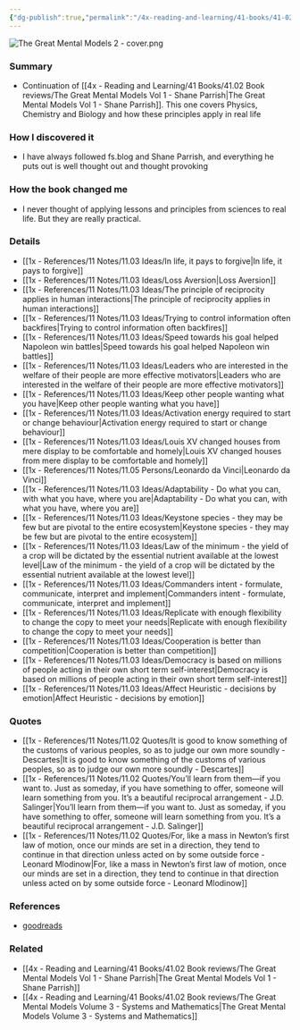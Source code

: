 ```yaml
---
{"dg-publish":true,"permalink":"/4x-reading-and-learning/41-books/41-02-book-reviews/the-great-mental-models-volume-2-physics-chemistry-and-biology/","title":"The Great Mental Models Volume 2 - Physics, Chemistry and Biology","created":"2025-05-05T07:12:45.511+03:00","updated":"2025-09-23T08:02:28.512+03:00"}
---
```


![The Great Mental Models 2 - cover.png](/img/user/4x%20-%20Reading%20and%20Learning/41%20Books/41.03%20Cover%20images/The%20Great%20Mental%20Models%202%20-%20cover.png)
### Summary
- Continuation of [[4x - Reading and Learning/41 Books/41.02 Book reviews/The Great Mental Models Vol 1 - Shane Parrish\|The Great Mental Models Vol 1 - Shane Parrish]]. This one covers Physics, Chemistry and Biology and how these principles apply in real life

### How I discovered it
- I have always followed fs.blog and Shane Parrish, and everything he puts out is well thought out and thought provoking

### How the book changed me
- I never thought of applying lessons and principles from sciences to real life. But they are really practical.

### Details
- [[1x - References/11 Notes/11.03 Ideas/In life, it pays to forgive\|In life, it pays to forgive]]
- [[1x - References/11 Notes/11.03 Ideas/Loss Aversion\|Loss Aversion]]
- [[1x - References/11 Notes/11.03 Ideas/The principle of reciprocity applies in human interactions\|The principle of reciprocity applies in human interactions]]
- [[1x - References/11 Notes/11.03 Ideas/Trying to control information often backfires\|Trying to control information often backfires]]
- [[1x - References/11 Notes/11.03 Ideas/Speed towards his goal helped Napoleon win battles\|Speed towards his goal helped Napoleon win battles]]
- [[1x - References/11 Notes/11.03 Ideas/Leaders who are interested in the welfare of their people are more effective motivators\|Leaders who are interested in the welfare of their people are more effective motivators]]
- [[1x - References/11 Notes/11.03 Ideas/Keep other people wanting what you have\|Keep other people wanting what you have]]
- [[1x - References/11 Notes/11.03 Ideas/Activation energy required to start or change behaviour\|Activation energy required to start or change behaviour]]
- [[1x - References/11 Notes/11.03 Ideas/Louis XV changed houses from mere display to be comfortable and homely\|Louis XV changed houses from mere display to be comfortable and homely]]
- [[1x - References/11 Notes/11.05 Persons/Leonardo da Vinci\|Leonardo da Vinci]]
- [[1x - References/11 Notes/11.03 Ideas/Adaptability - Do what you can, with what you have, where you are\|Adaptability - Do what you can, with what you have, where you are]]
- [[1x - References/11 Notes/11.03 Ideas/Keystone species - they may be few but are pivotal to the entire ecosystem\|Keystone species - they may be few but are pivotal to the entire ecosystem]]
- [[1x - References/11 Notes/11.03 Ideas/Law of the minimum - the yield of a crop will be dictated by the essential nutrient available at the lowest level\|Law of the minimum - the yield of a crop will be dictated by the essential nutrient available at the lowest level]]
- [[1x - References/11 Notes/11.03 Ideas/Commanders intent - formulate, communicate, interpret and implement\|Commanders intent - formulate, communicate, interpret and implement]]
- [[1x - References/11 Notes/11.03 Ideas/Replicate with enough flexibility to change the copy to meet your needs\|Replicate with enough flexibility to change the copy to meet your needs]]
- [[1x - References/11 Notes/11.03 Ideas/Cooperation is better than competition\|Cooperation is better than competition]]
- [[1x - References/11 Notes/11.03 Ideas/Democracy is based on millions of people acting in their own short term self-interest\|Democracy is based on millions of people acting in their own short term self-interest]]
- [[1x - References/11 Notes/11.03 Ideas/Affect Heuristic - decisions by emotion\|Affect Heuristic - decisions by emotion]]

### Quotes
- [[1x - References/11 Notes/11.02 Quotes/It is good to know something of the customs of various peoples, so as to judge our own more soundly - Descartes\|It is good to know something of the customs of various peoples, so as to judge our own more soundly - Descartes]]
- [[1x - References/11 Notes/11.02 Quotes/You’ll learn from them—if you want to. Just as someday, if you have something to offer, someone will learn something from you. It’s a beautiful reciprocal arrangement - J.D. Salinger\|You’ll learn from them—if you want to. Just as someday, if you have something to offer, someone will learn something from you. It’s a beautiful reciprocal arrangement - J.D. Salinger]]
- [[1x - References/11 Notes/11.02 Quotes/For, like a mass in Newton’s first law of motion, once our minds are set in a direction, they tend to continue in that direction unless acted on by some outside force - Leonard Mlodinow\|For, like a mass in Newton’s first law of motion, once our minds are set in a direction, they tend to continue in that direction unless acted on by some outside force - Leonard Mlodinow]]

### References
- [goodreads](https://www.goodreads.com/book/show/52200318-the-great-mental-models-volume-2?from_search=true&from_srp=true&qid=ZbDRUoa3pq&rank=1)

### Related
- [[4x - Reading and Learning/41 Books/41.02 Book reviews/The Great Mental Models Vol 1 - Shane Parrish\|The Great Mental Models Vol 1 - Shane Parrish]]
- [[4x - Reading and Learning/41 Books/41.02 Book reviews/The Great Mental Models Volume 3 - Systems and Mathematics\|The Great Mental Models Volume 3 - Systems and Mathematics]]

